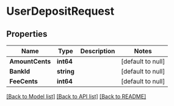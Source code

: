 # UserDepositRequest

## Properties
Name | Type | Description | Notes
------------ | ------------- | ------------- | -------------
**AmountCents** | **int64** |  | [default to null]
**BankId** | **string** |  | [default to null]
**FeeCents** | **int64** |  | [default to null]

[[Back to Model list]](../README.md#documentation-for-models) [[Back to API list]](../README.md#documentation-for-api-endpoints) [[Back to README]](../README.md)

